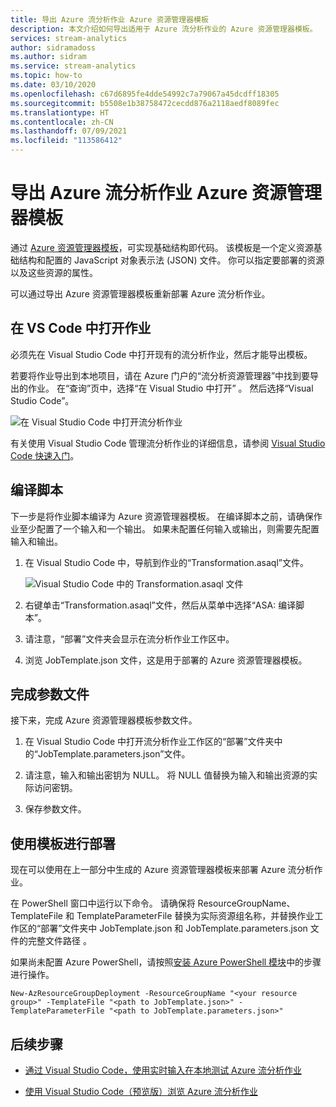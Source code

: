 ```yaml
---
title: 导出 Azure 流分析作业 Azure 资源管理器模板
description: 本文介绍如何导出适用于 Azure 流分析作业的 Azure 资源管理器模板。
services: stream-analytics
author: sidramadoss
ms.author: sidram
ms.service: stream-analytics
ms.topic: how-to
ms.date: 03/10/2020
ms.openlocfilehash: c67d6895fe4dde54992c7a79067a45dcdff18305
ms.sourcegitcommit: b5508e1b38758472cecdd876a2118aedf8089fec
ms.translationtype: HT
ms.contentlocale: zh-CN
ms.lasthandoff: 07/09/2021
ms.locfileid: "113586412"
---
```

# <a name="export-an-azure-stream-analytics-job-azure-resource-manager-template"></a>导出 Azure 流分析作业 Azure 资源管理器模板

通过 [Azure 资源管理器模板](../azure-resource-manager/templates/overview.md)，可实现基础结构即代码。 该模板是一个定义资源基础结构和配置的 JavaScript 对象表示法 (JSON) 文件。 你可以指定要部署的资源以及这些资源的属性。

可以通过导出 Azure 资源管理器模板重新部署 Azure 流分析作业。

## <a name="open-a-job-in-vs-code"></a>在 VS Code 中打开作业

必须先在 Visual Studio Code 中打开现有的流分析作业，然后才能导出模板。 

若要将作业导出到本地项目，请在 Azure 门户的“流分析资源管理器”中找到要导出的作业。 在“查询”页中，选择“在 Visual Studio 中打开” 。 然后选择“Visual Studio Code”。

![在 Visual Studio Code 中打开流分析作业](./media/resource-manager-export/open-job-vs-code.png)

有关使用 Visual Studio Code 管理流分析作业的详细信息，请参阅 [Visual Studio Code 快速入门](quick-create-visual-studio-code.md)。

## <a name="compile-the-script"></a>编译脚本 

下一步是将作业脚本编译为 Azure 资源管理器模板。 在编译脚本之前，请确保作业至少配置了一个输入和一个输出。 如果未配置任何输入或输出，则需要先配置输入和输出。

1. 在 Visual Studio Code 中，导航到作业的“Transformation.asaql”文件。

   ![Visual Studio Code 中的 Transformation.asaql 文件](./media/resource-manager-export/transformation-asaql.png)

1. 右键单击“Transformation.asaql”文件，然后从菜单中选择“ASA: 编译脚本”。

1. 请注意，“部署”文件夹会显示在流分析作业工作区中。

1. 浏览 JobTemplate.json 文件，这是用于部署的 Azure 资源管理器模板。

## <a name="complete-the-parameters-file"></a>完成参数文件

接下来，完成 Azure 资源管理器模板参数文件。

1. 在 Visual Studio Code 中打开流分析作业工作区的“部署”文件夹中的“JobTemplate.parameters.json”文件。

1. 请注意，输入和输出密钥为 NULL。 将 NULL 值替换为输入和输出资源的实际访问密钥。

1. 保存参数文件。

## <a name="deploy-using-templates"></a>使用模板进行部署

现在可以使用在上一部分中生成的 Azure 资源管理器模板来部署 Azure 流分析作业。

在 PowerShell 窗口中运行以下命令。 请确保将 ResourceGroupName、TemplateFile 和 TemplateParameterFile 替换为实际资源组名称，并替换作业工作区的“部署”文件夹中 JobTemplate.json 和 JobTemplate.parameters.json 文件的完整文件路径    。

如果尚未配置 Azure PowerShell，请按照[安装 Azure PowerShell 模块](/powershell/azure/install-Az-ps)中的步骤进行操作。

```azurepowershell
New-AzResourceGroupDeployment -ResourceGroupName "<your resource group>" -TemplateFile "<path to JobTemplate.json>" -TemplateParameterFile "<path to JobTemplate.parameters.json>"
```

## <a name="next-steps"></a>后续步骤

* [通过 Visual Studio Code，使用实时输入在本地测试 Azure 流分析作业](visual-studio-code-local-run-live-input.md)

* [使用 Visual Studio Code（预览版）浏览 Azure 流分析作业](visual-studio-code-explore-jobs.md)

